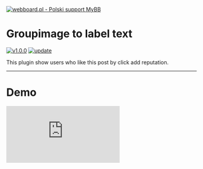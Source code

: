 [![webboard.pl - Polski support MyBB](https://webboard.pl/images/mybbpl/logo_new.png "webboard - Polski support MyBB")](http://mybboard.pl "webboard - Polski support MyBB")

# Groupimage to label text

[![v1.0.0](https://img.shields.io/badge/release-v2.0.2-green.svg "v1.0.0")](https://github.com/inferno211/Groupimage-to-label-text/releases "v1.0.0") [![update](https://img.shields.io/badge/update-09.04.2018-red.svg "update")](https://github.com/inferno211/Groupimage-to-label-text/commits/master "update")

This plugin show users who like this post by click add reputation.

----
# Demo
![Ex.](https://webboard.pl/xthreads_attach.php?file=2080_1523290777_bd64e4ad/3d1d81ac0d4676d494af2c386211f27d/likepost.png)
